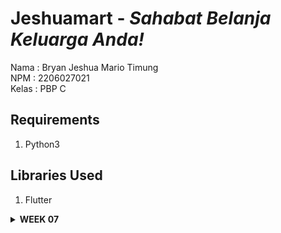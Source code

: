 # Jeshuamart - _Sahabat Belanja Keluarga Anda!_
Nama    : Bryan Jeshua Mario Timung <br/>
NPM     : 2206027021 <br/>
Kelas   : PBP C <br/>
## Requirements
1. Python3
## Libraries Used
1. Flutter
<details>
<summary> <b> WEEK 07 </b> </summary>

## Apa perbedaan utama antara stateless dan stateful widget dalam konteks pengembangan aplikasi Flutter?
Perbedaan stateless dan statefull widget
Stateless widget
1. Tidak mengelola state internalnya sendiri
2. Hanya merender tampilan sesuai dengan properti saat pertama kali mereka dibuat dan tampilannya tidak akan berubah selama aplikasi hidup
3. Lebih efisien karena tidak memerlukan perubahan status internal yang rumit
Stateful widget
1. Mengelola state internalnya selama aplikasi dijalankan 
2. Punya kelas yang terkait dengan state yang dapat digunakan untuk merender ulang tampilan ketika status berubah
3. Dapat digunakan saat kita memerlukan tampilan berdasarkan interaksi pengguna, data yang dinamis, atau perubahan lain yang memengaruhi tampilan widget.

## Sebutkan seluruh widget yang kamu gunakan untuk menyelesaikan tugas ini dan jelaskan fungsinya masing-masing.
1. MaterialApp : titik awal app flutter. Tempat konfigurasi tema dan navigasi
2. Scaffold : Menyajikan struktur dasar layout visual.
3. AppBar : Bahan untuk menampilkan bar aplikasi 
4. SingleChildScrollView : Menampilkan widget yang scrollable
5. Column : Menampilkan children dalam suatu vertical array
6. Padding : Widget yang memberikan ruang/jarak di sekitar elemen child
7. Text : Menampilkan teks
8. GridView.count : membuat layout grid dengan jumlah yang tetap.
9. Material : memberikan konsep desain dari suatu elemen
10. InkWell : area segiempat dari suatu material yang merespon sentuhan saat disentuh dengan memberikan ripple effect.
11. Container : melakukan styling terhadap individu elemen dalam hal ini adalah card/ 
12. Center: meletakan anak elemen di tengah-tengah
13. Icon: menampilkan ikon yang diinginkan
14. SnackBar : widget yang akan muncul jika kita menekan salah satu card
15. ScaffoldMessenger : widget yang mengelola snackbar yang akan ditayangkan saat dipanggil

## Jelaskan bagaimana cara kamu mengimplementasikan checklist di atas secara step-by-step (bukan hanya sekadar mengikuti tutorial)
1. Saya membuat github repository baru untuk projek saya
2. Saya menghubungkannya dengan local repository
3. Saya membangun program dengan perintah ```flutter create jeshuamart```
4. Kemudian saya pindah ke direktori app tersebut
5. Lalu, saya mencoba melakukan run app tersebut
6. Setelah itu, saya membuat file baru di direktori lib bernama menu.dart
7. Lalu saya mengimport semua material flutter pada menu.dart.
8. Pada main.dart, saya menjadikann MyApp menjadi Stateless, mengatur colorscheme, dan membuat home menjadi MyHomePage() saja.
9. Pada menu.dart, saya membangun kelas ShopItem dengan atribut String name, IconData icon, dan Color warna. Kemudian saya membangun class ShopCard yang merupakan StatelessWidget yang punya atribut ShopItem yang akan mengkonstruksi masing-masing ShopItem dan juga memiliki snackbar. Lalu, di kelas MyHomePage yang bersifat stateless, saya membuat list dari ShopItem yang terdiri dari menu "Lihat Item", "Tambah Item", dan "Logout". Kemudian, saya mengatur tampilan sesuai yang diinginkan, termasuk mengiterasi list  tadi.
10. Setelah semua sudah jadi, saya melakukan  add-commit-push.
</details>